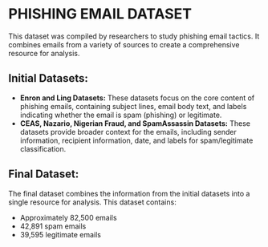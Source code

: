 # PHISHING EMAIL DATASET

This dataset was compiled by researchers to study phishing email tactics. It combines emails from a variety of sources to create a comprehensive resource for analysis.

## Initial Datasets:

* **Enron and Ling Datasets:** These datasets focus on the core content of phishing emails, containing subject lines, email body text, and labels indicating whether the email is spam (phishing) or legitimate.
* **CEAS, Nazario, Nigerian Fraud, and SpamAssassin Datasets:** These datasets provide broader context for the emails, including sender information, recipient information, date, and labels for spam/legitimate classification.

## Final Dataset:

The final dataset combines the information from the initial datasets into a single resource for analysis. This dataset contains:

* Approximately 82,500 emails
* 42,891 spam emails
* 39,595 legitimate emails
